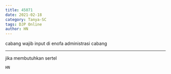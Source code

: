 ```yaml
---
title: 45071
date: 2021-02-18
category: Tanya-SC
tags: DJP Online
author: HN
---
```


cabang wajib input di enofa administrasi cabang

---

jika membutuhkan sertel

`HN`
